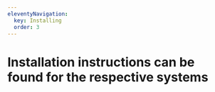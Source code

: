 ```yaml
---
eleventyNavigation:
  key: Installing
  order: 3
--- 
```


# Installation instructions can be found for the respective systems